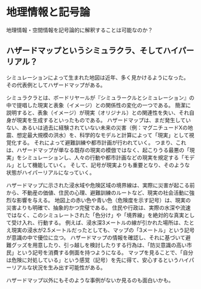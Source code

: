 # 地理情報と記号論

地理情報・空間情報を記号論的に解釈することは可能なのか？

## ハザードマップというシミュラクラ、そしてハイパーリアル？

シミュレーションによって生まれた地図は近年、多く見かけるようになった。
その代表例としてハザードマップがある。

シミュラクラとは、ボードリヤールが『シミュラークルとシミュレーション』の中で提唱した現実と表象（イメージ）との関係性の変化の一つである。
簡潔に説明すると、表象（イメージ）が現実（オリジナル）との関連性を失い、それ自身が現実を生成するといったものである。
ハザードマップは、まだ発生していない、あるいは過去に経験されていない未来の災害（例：マグニチュードXの地震、想定最大規模の洪水）を、科学的なモデルと計算によって「現実」として視覚化する。
それによって避難訓練や都市計画が行われていく。
つまり、これは、ハザードマップが単なる既存の現実の模倣ではなく、起こりうる最悪の「現実」をシミュレーションし、人々の行動や都市計画などの現実を規定する「モデル」として機能していく。
そして、記号が現実よりも重要となり、そのような状態がハイパーリアルになっていく。

ハザードマップに示された浸水域や危険区域の境界線は、実際に災害が起こる前から、不動産の価値、住民の心理、避難訓練のルートなど、現実の社会活動に強烈な影響を与える。
地図上の赤い色や青い色（危険度を示す記号）は、現実の災害よりも明確で、抽象的かつ完璧である。
住民や行政は、実際の水深や流速ではなく、このシミュレートされた「色分け」や「境界線」を絶対的な真実として受け入れ、行動する。
例えば、浸水深3メートルの線が引かれた場所は、たとえ現実の浸水が2.5メートルだったとしても、マップの「3メートル」という記号が意識の中で優位に立つ。
ハザードマップの情報を確認し、それに基づいて避難グッズを用意したり、引っ越しを検討したりする行為は、「防災意識の高い市民」という記号を消費する側面を持つようになる。
マップを見ることで、「自分は危険に対処している」という感覚（記号）を先に得て、安心するというハイパーリアルな状況を生み出す可能性がある。

ハザードマップ以外にもそのような事例がないか見るのも面白いかも。

